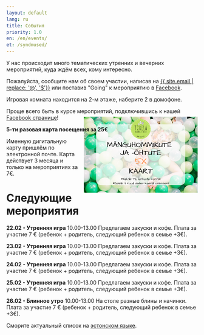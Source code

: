 ```yaml
---
layout: default
lang: ru
title: События
priority: 1.0
en: /en/events/
et: /syndmused/
---
```

У нас происходит много тематических утренних и вечерних мероприятий, куда ждём всех, кому интересно.

Пожалуйста, сообщите нам об своем участии, 
написав на [{{ site.email | replace: '@', '$'}}](mailto) или поставив "Going" к мероприятию в [Facebook](https://www.facebook.com/pg/Torelamangutuba/events/).

Игровая комната находится на 2-м этаже, наберите 2 в домофоне.

Проще всего быть в курсе мероприятий, подключившись к нашей [Facebook странице](https://www.facebook.com/pg/Torelamangutuba/events/)!

**5-ти разовая карта посещения за 25€**

<img alt="5x card" src="../../syndmused/5x-kaart.png" height="200" style="float: right; margin-top: -4em; margin-left: 1em">

Именную дигитальную карту пришлём по электронной почте. Карта действует 3 месяца и только на мероприятиях за 7€.


# Следующие мероприятия

**22.02 - Утренняя игра**
10.00-13.00 
Предлагаем закуски и кофе. 
Плата за участие 7 € (ребенок + родитель, следующий ребенок в семье +3€).


**23.02 - Утренняя игра**
10.00-13.00 
Предлагаем закуски и кофе. 
Плата за участие 7 € (ребенок + родитель, следующий ребенок в семье +3€).


**24.02 - Утренняя игра**
10.00-13.00 
Предлагаем закуски и кофе. 
Плата за участие 7 € (ребенок + родитель, следующий ребенок в семье +3€).


**25.02 - Утренняя игра**
10.00-13.00 
Предлагаем закуски и кофе. 
Плата за участие 7 € (ребенок + родитель, следующий ребенок в семье +3€).


**26.02 - Блинное утро**
10.00-13.00
На столе разные блины и начинки.
Плата за участие 7 € (ребенок + родитель, следующий ребенок в семье +3€).









Сморите актуальный список на [эстонском языке](/syndmused/).
